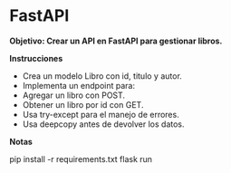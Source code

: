 # FastAPI
__Objetivo: Crear un API en FastAPI para gestionar libros.__

__Instrucciones__
 - Crea un modelo Libro con id, titulo y autor.
 - Implementa un endpoint para:
 - Agregar un libro con POST.
 - Obtener un libro por id con GET.
 - Usa try-except para el manejo de errores.
 - Usa deepcopy antes de devolver los datos.

__Notas__

pip install -r requirements.txt
flask run